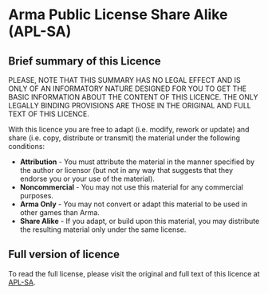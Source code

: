 # Arma Public License Share Alike (APL-SA)

## Brief summary of this Licence
PLEASE, NOTE THAT THIS SUMMARY HAS NO LEGAL EFFECT AND IS ONLY OF AN INFORMATORY NATURE DESIGNED FOR YOU TO GET THE BASIC INFORMATION ABOUT THE CONTENT OF THIS LICENCE. THE ONLY LEGALLY BINDING PROVISIONS ARE THOSE IN THE ORIGINAL AND FULL TEXT OF THIS LICENCE.

With this licence you are free to adapt (i.e. modify, rework or update) and share (i.e. copy, distribute or transmit) the material under the following conditions:

* **Attribution** - You must attribute the material in the manner specified by the author or licensor (but not in any way that suggests that they endorse you or your use of the material).
* **Noncommercial** - You may not use this material for any commercial purposes.
* **Arma Only** - You may not convert or adapt this material to be used in other games than Arma.
* **Share Alike** - If you adapt, or build upon this material, you may distribute the resulting material only under the same license.

## Full version of licence
To read the full license, please visit the original and full text of this licence at [APL-SA](https://www.bohemia.net/community/licenses/arma-public-license-share-alike).
